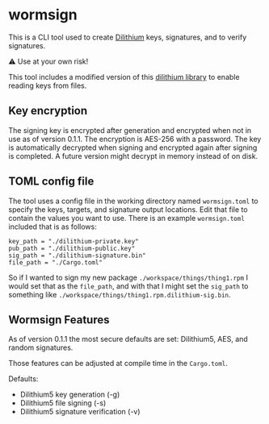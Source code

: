 # wormsign

This is a CLI tool used to create [Dilithium](https://pq-crystals.org/dilithium/index.shtml) keys, signatures, and to verify signatures.

⚠️ Use at your own risk!

This tool includes a modified version of this [dilithium library](https://github.com/Argyle-Software/dilithium) to enable reading keys from files.

## Key encryption

The signing key is encrypted after generation and encrypted when not in use as of version 0.1.1. The encryption is AES-256 with a password.
The key is automatically decrypted when signing and encrypted again after signing is completed. A future version might decrypt in memory instead of on disk.

## TOML config file

The tool uses a config file in the working directory named `wormsign.toml` to specify the keys, targets, and signature output locations. Edit that file to contain the values you want to use. There is an example `wormsign.toml` included that is as follows:

```
key_path = "./dilithium-private.key"
pub_path = "./dilithium-public.key"
sig_path = "./dilithium-signature.bin"
file_path = "./Cargo.toml"
```

So if I wanted to sign my new package `./workspace/things/thing1.rpm` I would set that as the `file_path`, and with that I might set the `sig_path` to something like `./workspace/things/thing1.rpm.dilithium-sig.bin`.

## Wormsign Features

As of version 0.1.1 the most secure defaults are set: Dilithium5, AES, and random signatures.

Those features can be adjusted at compile time in the `Cargo.toml`.

Defaults:

- Dilithium5 key generation (-g)
- Dilithium5 file signing (-s)
- Dilithium5 signature verification (-v)


